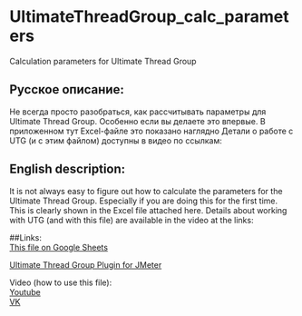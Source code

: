 # UltimateThreadGroup_calc_parameters
Calculation parameters for Ultimate Thread Group
## Русское описание:
Не всегда просто разобраться, как рассчитывать параметры для Ultimate Thread Group. Особенно если вы делаете это впервые.
В приложенном тут Excel-файле это показано наглядно
Детали о работе с UTG (и с этим файлом) доступны в видео по ссылкам:


## English description:
It is not always easy to figure out how to calculate the parameters for the Ultimate Thread Group. Especially if you are doing this for the first time.
This is clearly shown in the Excel file attached here.
Details about working with UTG (and with this file) are available in the video at the links:

##Links:   
[This file on Google Sheets](https://docs.google.com/spreadsheets/d/1MIxojBNb4f6k1V5n4-CLhWR0bCDGYsCPv4uG93BiKFU/edit?usp=drive_link)

[Ultimate Thread Group Plugin for JMeter](https://jmeter-plugins.org/wiki/UltimateThreadGroup/)

Video (how to use this file):  
[Youtube](https://www.youtube.com/watch?v=TnO6sWly1oY&list=PLQznpGUZVuqKaHtN3Iz0iUtrrni4LuF4O&index=17&ab_channel=OTUSIT%D0%9E%D0%BD%D0%BB%D0%B0%D0%B9%D0%BD-%D0%BE%D0%B1%D1%80%D0%B0%D0%B7%D0%BE%D0%B2%D0%B0%D0%BD%D0%B8%D0%B5)  
[VK](https://vkvideo.ru/playlist/-145052891_124/video-145052891_456247797)  
